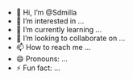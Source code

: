 - 👋 Hi, I’m @Sdmilla
- 👀 I’m interested in ...
- 🌱 I’m currently learning ...
- 💞️ I’m looking to collaborate on ...
- 📫 How to reach me ...
- 😄 Pronouns: ...
- ⚡ Fun fact: ...

<!---
Sdmilla/Sdmilla is a ✨ special ✨ repository because its `README.md` (this file) appears on your GitHub profile.
You can click the Preview link to take a look at your changes.
--->
